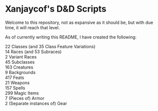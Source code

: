 # Xanjaycof's D&D Scripts
Welcome to this repository, not as expansive as it should be, but with due time, it will reach that level.

As of currently writing this README, I have created the following:

22 Classes (and 35 Class Feature Variations)
<br>14 Races (and 53 Subraces)
<br>2 Variant Races
<br>45 Subclasses
<br>163 Creatures
<br>9 Backgrounds
<br>417 Feats
<br>21 Weapons
<br>157 Spells
<br>299 Magic Items
<br>7 (Pieces of) Armor
<br>2 (Separate instances of) Gear
